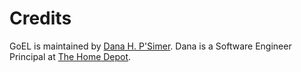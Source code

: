 # Credits

GoEL is maintained by [Dana H. P'Simer](https://github.com/danapsimer).
Dana is a Software Engineer Principal at [The Home Depot](https://github.com/homedepot).

 
